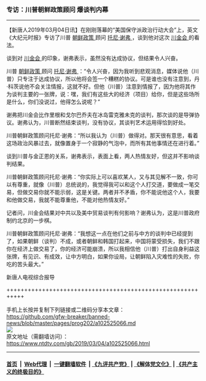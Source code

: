 ### 专访：川普朝鲜政策顾问 爆谈判内幕
------------------------

<div class="post_content">
 <p>
  【新唐人2019年03月04日讯】在刚刚落幕的“美国保守派政治行动大会”上，英文《大纪元时报》专访了川普
  <a href="https://www.ntdtv.com/gb/朝鲜政策.htm">
   朝鲜政策
  </a>
  顾问
  <a href="https://www.ntdtv.com/gb/托尼·谢弗.htm">
   托尼·谢弗
  </a>
  ，谈到他对这次
  <a href="https://www.ntdtv.com/gb/川金会.htm">
   川金会
  </a>
  的看法。
 </p>
 <p>
  谈到对
  <a href="https://www.ntdtv.com/gb/川金会.htm">
   川金会
  </a>
  的印象，谢弗表示，虽然没有达成协议，但结果令人兴奋。
 </p>
 <p>
  川普
  <a href="https://www.ntdtv.com/gb/朝鲜政策.htm">
   朝鲜政策
  </a>
  顾问
  <a href="https://www.ntdtv.com/gb/托尼·谢弗.htm">
   托尼·谢弗
  </a>
  ：“令人兴奋，因为我听到悲观消息，媒体说他（川普）只专注于达成协议，所以他将会签一个糟糕的协议。可是谁也没有注意到，丹·科茨说他不会关注情报，这就不好。但他（川普）注意到情报了，因为他将其作为谈判主要的一张牌，说：嘿，我们有这些大的经济（项目）给你，但是这些场所是什么，你们没说过，他得怎么说呢？”
 </p>
 <p>
  谢弗把川金会比作里根和戈尔巴乔夫在冰岛雷克雅未克的谈判，那次谈的是导弹协议。谢弗认为，川普断然结束谈判，没有协议，其谈判艺术运用得恰到好处。
 </p>
 <p>
  川普朝鲜政策顾问托尼·谢弗：“所以我认为（川普）做得对。那天很有意思，看着这场政治风暴过去，就像置身于一个寂静的气泡中，而所有其他事情还在进行着。”
 </p>
 <p>
  谈到川普与金正恩的关系，谢弗表示，表面上看，两人热情友好，但这并不影响谈判结果。
 </p>
 <p>
  川普朝鲜政策顾问托尼·谢弗：“你实际上可以喜欢某人，又与其见解不一致，你可以有尊重，就像（川普）总统说的，我觉得我可以和这个人打交道，要做成一笔交易，但做交易你就不能示弱，这是关键。两者并不矛盾，你不能说他这个人，我要和他做交易，我就不能尊重他，不能对他热情友好。”
 </p>
 <p>
  记者问，川金会结果对中共以及美中贸易谈判有何影响？谢弗认为，这是川普政府制约北京的一步棋。
 </p>
 <p>
  川普朝鲜政策顾问托尼·谢弗：“我想这一点在他们之前与中方的谈判中已经提到了，如果朝鲜（谈判）不成，或者朝鲜和韩国打起来，中国将蒙受损失，我们不跟你在经济上做交易了，你的经济可能崩溃，所以我相信他（川普）打出自身利益这张牌，有见识、有成效，让中方明白，如果你设局，让朝鲜陷入灾难性的失败，你吃的苦头最大。”
 </p>
 <p>
  新唐人电视综合报导
 </p>
 <div class="single_ad">
 </div>
</div>

+++++++++++++++++++++++++++++++++++++++++++++++++++++++++++<br/><br/>
手机上长按并复制下列链接或二维码分享本文章：<br/>
https://github.com/gfw-breaker/banned-news/blob/master/pages/prog202/a102525066.md <br/>
<a href='https://github.com/gfw-breaker/banned-news/blob/master/pages/prog202/a102525066.md'><img src='https://github.com/gfw-breaker/banned-news/blob/master/pages/prog202/a102525066.md.png'/></a> <br/>
原文地址（需翻墙访问）：https://www.ntdtv.com/gb/2019/03/04/a102525066.html


------------------------
#### [首页](https://github.com/gfw-breaker/banned-news/blob/master/README.md) &nbsp;|&nbsp; [Web代理](https://github.com/labour-camp/helloworld) &nbsp;|&nbsp; [一键翻墙软件](https://github.com/gfw-breaker/nogfw/blob/master/README.md) &nbsp;| [《九评共产党》](https://github.com/gfw-breaker/9ping.md/blob/master/README.md#九评之一评共产党是什么) | [《解体党文化》](https://github.com/gfw-breaker/jtdwh.md/blob/master/README.md) | [《共产主义的终极目的》](https://github.com/gfw-breaker/gczydzjmd.md/blob/master/README.md)

